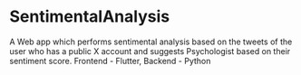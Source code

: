 # SentimentalAnalysis 

A Web app which performs sentimental analysis based on the tweets of the user who has a public X account and suggests Psychologist based on their sentiment score. 
Frontend - Flutter, Backend - Python
